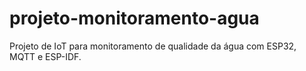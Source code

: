 # projeto-monitoramento-agua
Projeto de IoT para monitoramento de qualidade da água com ESP32, MQTT e ESP-IDF.
